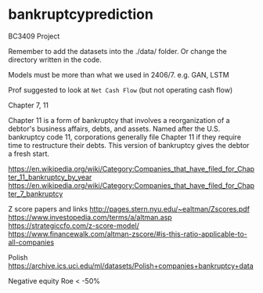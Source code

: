 # bankruptcyprediction

BC3409 Project

Remember to add the datasets into the ./data/ folder. Or change the directory written in the code. 

Models must be more than what we used in 2406/7. e.g. GAN, LSTM

Prof suggested to look at `Net Cash Flow` (but not operating cash flow) 



Chapter 7, 11

Chapter 11 is a form of bankruptcy that involves a reorganization of a debtor's business affairs, debts, and assets. Named after the U.S. bankruptcy code 11, corporations generally file Chapter 11 if they require time to restructure their debts. This version of bankruptcy gives the debtor a fresh start.

https://en.wikipedia.org/wiki/Category:Companies_that_have_filed_for_Chapter_11_bankruptcy_by_year
https://en.wikipedia.org/wiki/Category:Companies_that_have_filed_for_Chapter_7_bankruptcy 

Z score papers and links 
http://pages.stern.nyu.edu/~ealtman/Zscores.pdf
https://www.investopedia.com/terms/a/altman.asp
https://strategiccfo.com/z-score-model/
https://www.financewalk.com/altman-zscore/#is-this-ratio-applicable-to-all-companies

Polish
https://archive.ics.uci.edu/ml/datasets/Polish+companies+bankruptcy+data

Negative equity
Roe < -50%


